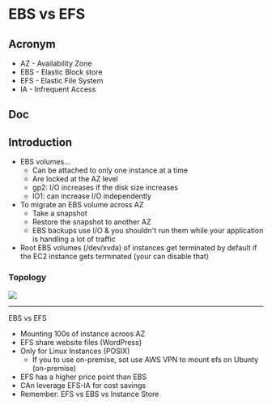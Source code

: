 # EBS vs EFS

## Acronym
* AZ - Availability Zone
* EBS - Elastic Block store
* EFS - Elastic File System
* IA - Infrequent Access

## Doc

## Introduction
* EBS volumes...
    * Can be attached to only one instance at a time
    * Are locked at the AZ level
    * gp2: I/O increases if the disk size increases
    * IO1: can increase I/O independently
* To migrate an EBS volume across AZ
    * Take a snapshot
    * Restore the snapshot to another AZ
    * EBS backups use I/O & you shouldn't run them while your application is handling a lot of traffic
* Root EBS volumes (/dev/xvda) of instances get terminated by default if the EC2 instance gets terminated (your can disable that)
    
### Topology
[<img src="https://i.imgur.com/SYY35t4.png">](https://i.imgur.com/SYY35t4.png)

---

EBS vs EFS 
* Mounting 100s of instance acroos AZ
* EFS share website files (WordPress)
* Only for Linux Instances (POSIX)
  * If you to use on-premise, sot use AWS VPN to mount efs on Ubunty (on-premise)
* EFS has a higher price point than EBS
* CAn leverage EFS-IA for cost savings
* Remember: EFS vs EBS vs Instance Store
